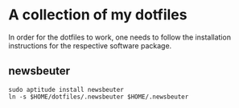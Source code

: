 A collection of my dotfiles
===========================

In order for the dotfiles to work, one needs to follow the installation
instructions for the respective software package.

newsbeuter
----------

    sudo aptitude install newsbeuter
    ln -s $HOME/dotfiles/.newsbeuter $HOME/.newsbeuter
